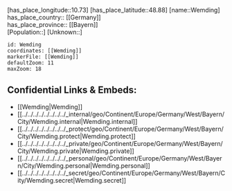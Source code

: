 ﻿---
location: [48.88,10.73] 
mapzoom: [7,12] 
mapmarker: city 
type: City
tags:
- geo/City


SpocWebEntityId: 35535
isDeleted: false
confidential: public

---
[has_place_longitude::10.73] 
[has_place_latitude::48.88] 
[name::Wemding] 
has_place_country:: [[Germany]]  
has_place_province:: [[Bayern]]  
[Population::] 
[Unknown::] 


```leaflet
id: Wemding
coordinates: [[Wemding]] 
markerFile: [[Wemding]] 
defaultZoom: 11 
maxZoom: 18
```


## Confidential Links & Embeds: 
- [[Wemding|Wemding]]  
- [[../../../../../../../../_internal/geo/Continent/Europe/Germany/West/Bayern/City/Wemding.internal|Wemding.internal]] 
- [[../../../../../../../../_protect/geo/Continent/Europe/Germany/West/Bayern/City/Wemding.protect|Wemding.protect]] 
- [[../../../../../../../../_private/geo/Continent/Europe/Germany/West/Bayern/City/Wemding.private|Wemding.private]] 
- [[../../../../../../../../_personal/geo/Continent/Europe/Germany/West/Bayern/City/Wemding.personal|Wemding.personal]] 
- [[../../../../../../../../_secret/geo/Continent/Europe/Germany/West/Bayern/City/Wemding.secret|Wemding.secret]] 
